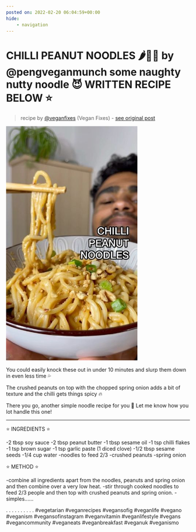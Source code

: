 ```yaml
---
posted on: 2022-02-20 06:04:59+00:00
hide:
    - navigation
---
```


# CHILLI PEANUT NOODLES 🌶🥜🍜 by @pengveganmunch some naughty nutty noodle 😈 WRITTEN RECIPE BELOW ⭐️  

> recipe by [@veganfixes](https://www.instagram.com/veganfixes/) 
(Vegan Fixes) - [see original post](https://instagram.com/p/CaMDoPXJAvp)

![](../img/veganfixes_20-02-2022_0602.png)


You could easily knock these out in under 10 minutes and slurp them down in even less time 💦 

The crushed peanuts on top with the chopped spring onion adds a bit of texture and the chilli gets things spicy 🔥 

There you go, another simple noodle recipe for you 👀 Let me know how you lot handle this one!
______________________________________

⭐️ INGREDIENTS ⭐️ 

-2 tbsp soy sauce
-2 tbsp peanut butter
-1 tbsp sesame oil
-1 tsp chilli flakes
-1 tsp brown sugar
-1 tsp garlic paste (1 diced clove)
-1/2 tbsp sesame seeds
-1/4 cup water
-noodles to feed 2/3
-crushed peanuts 
-spring onion

⭐️ METHOD ⭐️ 

-combine all ingredients apart from the noodles, peanuts and spring onion and then combine over a very low heat.
-stir through cooked noodles to feed 2/3 people and then top with crushed peanuts and spring onion.
-simples......

.
.
.
.
.
.
.
.
.
.
\#vegetarian \#veganrecipes \#vegansofig \#veganlife \#vegano \#veganism \#vegansofinstagram \#veganvitamin \#veganlifestyle \#vegans \#vegancommunity \#veganeats \#veganbreakfast \#veganuk \#veganismo 